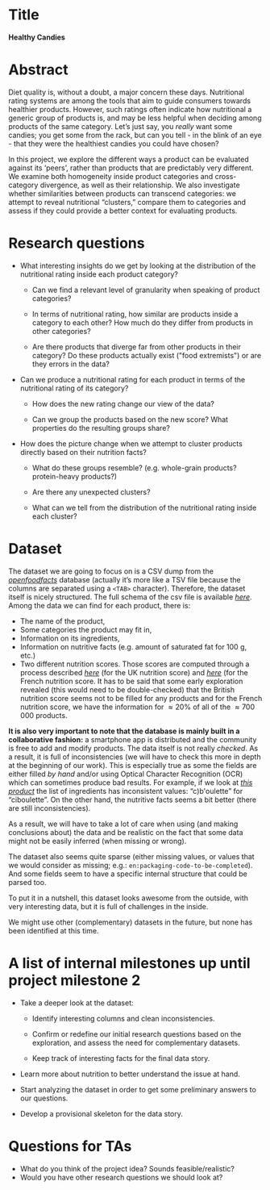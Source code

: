 # Title

**Healthy Candies**

# Abstract

Diet quality is, without a doubt, a major concern these days. Nutritional rating systems are among the tools that aim to guide consumers towards healthier products. However, such ratings often indicate how nutritional a generic group of products is, and may be less helpful when deciding among products of the same category. Let’s just say, you *really* want some candies; you get some from the rack, but can you tell - in the blink of an eye - that they were the healthiest candies you could have chosen?

In this project, we explore the different ways a product can be evaluated against its ‘peers’, rather than products that are predictably very different. We examine both homogeneity inside product categories and cross-category divergence, as well as their relationship. We also investigate whether similarities between products can transcend categories: we attempt to reveal nutritional “clusters,” compare them to categories and assess if they could provide a better context for evaluating products.

# Research questions

- What interesting insights do we get by looking at the distribution of the nutritional rating inside each product category?

  - Can we find a relevant level of granularity when speaking of product categories?

  - In terms of nutritional rating, how similar are products inside a category to each other? How much do they differ from products in other categories?

  - Are there products that diverge far from other products in their category? Do these products actually exist ("food extremists") or are they errors in the data?

- Can we produce a nutritional rating for each product in terms of the nutritional rating of its category?

  - How does the new rating change our view of the data?

  - Can we group the products based on the new score? What properties do the resulting groups share?

- How does the picture change when we attempt to cluster products directly based on their nutrition facts?

  - What do these groups resemble? (e.g. whole-grain products? protein-heavy products?)

  - Are there any unexpected clusters?

  - What can we tell from the distribution of the nutritional rating inside each cluster?

# Dataset

The dataset we are going to focus on is a CSV dump from the [*openfoodfacts*](https://world.openfoodfacts.org/) database (actually it’s more like a TSV file because the columns are separated using a `<TAB>` character). Therefore, the dataset itself is nicely structured. The full schema of the csv file is available [*here*](https://static.openfoodfacts.org/data/data-fields.txt). Among the data we can find for each product, there is:

- The name of the product,
- Some categories the product may fit in,
- Information on its ingredients,
- Information on nutritive facts (e.g. amount of saturated fat for 100 g, etc.)
- Two different nutrition scores. Those scores are computed through a process described [*here*](https://assets.publishing.service.gov.uk/government/uploads/system/uploads/attachment_data/file/216094/dh_123492.pdf) (for the UK nutrition score) and [*here*](http://www.euro.who.int/__data/assets/pdf_file/0006/357243/PHP-Vol3-Issue4-December-2017-rus.pdf#page=178) (for the French nutrition score. It has to be said that some early exploration revealed (this would need to be double-checked) that the British nutrition score seems not to be filled for any products and for the French nutrition score, we have the information for $\approx 20\%$ of all of the $\approx 700\, 000$ products.

**It is also very important to note that the database is mainly built in a collaborative fashion:** a smartphone app is distributed and the community is free to add and modify products. The data itself is not really *checked*. As a result, it is full of inconsistencies (we will have to check this more in depth at the beginning of our work). This is especially true as some the fields are either filled *by hand* and/or using Optical Character Recognition (OCR) which can sometimes produce bad results. For example, if we look at [*this product*](https://world.openfoodfacts.org/product/0000000003827/suedois-saumon-crous) the list of ingredients has inconsistent values: “c)b'oulette” for “ciboulette”. On the other hand, the nutritive facts seems a bit better (there are still inconsistencies).

As a result, we will have to take a lot of care when using (and making conclusions about) the data and be realistic on the fact that some data might not be easily inferred (when missing or wrong).

The dataset also seems quite sparse (either missing values, or values that we would consider as missing; e.g.: `en:packaging-code-to-be-completed`). And some fields seem to have a specific internal structure that could be parsed too.

To put it in a nutshell, this dataset looks awesome from the outside, with very interesting data, but it is full of challenges in the inside.

We might use other (complementary) datasets in the future, but none has been identified at this time.

# A list of internal milestones up until project milestone 2

- Take a deeper look at the dataset:
  - Identify interesting columns and clean inconsistencies.

  - Confirm or redefine our initial research questions based on the exploration, and assess the need for complementary datasets.

  - Keep track of interesting facts for the final data story.

- Learn more about nutrition to better understand the issue at hand.
- Start analyzing the dataset in order to get some preliminary answers to our questions.
- Develop a provisional skeleton for the data story.

# Questions for TAs

- What do you think of the project idea? Sounds feasible/realistic?
- Would you have other research questions we should look at?
